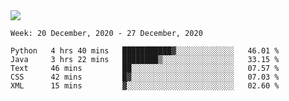 <!--
**Mat2ja/Mat2ja** is a ✨ _special_ ✨ repository because its `README.md` (this file) appears on your GitHub profile.

Here are some ideas to get you started:

- 🔭 I’m currently working on ...
- 🌱 I’m currently learning ...
- 👯 I’m looking to collaborate on ...
- 🤔 I’m looking for help with ...
- 💬 Ask me about ...
- 📫 How to reach me: ...
- 😄 Pronouns: ...
- ⚡ Fun fact: ...
-->

<img src='https://media.giphy.com/media/xT9IgG50Fb7Mi0prBC/giphy.gif'>

<!--START_SECTION:waka-->
```text
Week: 20 December, 2020 - 27 December, 2020

Python   4 hrs 40 mins   ███████████▓░░░░░░░░░░░░░   46.01 % 
Java     3 hrs 22 mins   ████████▒░░░░░░░░░░░░░░░░   33.15 % 
Text     46 mins         ██░░░░░░░░░░░░░░░░░░░░░░░   07.57 % 
CSS      42 mins         █▓░░░░░░░░░░░░░░░░░░░░░░░   07.03 % 
XML      15 mins         ▓░░░░░░░░░░░░░░░░░░░░░░░░   02.60 % 
```
<!--END_SECTION:waka-->
